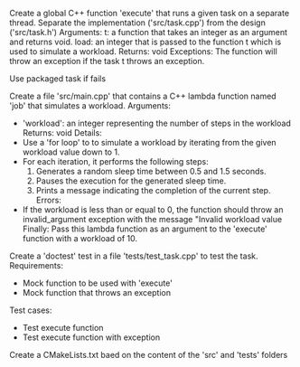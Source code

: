 Create a global C++ function 'execute' that runs a given task on a separate thread. Separate the implementation ('src/task.cpp') from the design ('src/task.h')
Arguments: 
t: a function that takes an integer as an argument and returns void.
load: an integer that is passed to the function t which is used to simulate a workload. 
Returns: void
Exceptions:
    The function will throw an exception if the task t throws an exception.

Use packaged task if fails



Create a file 'src/main.cpp' that contains a C++ lambda function named 'job' that simulates a workload.
Arguments:
- 'workload': an integer representing the number of steps in the workload
Returns: void
Details:
- Use a 'for loop' to to simulate a workload by iterating from the given workload value down to 1. 
- For each iteration, it performs the following steps:
    1) Generates a random sleep time between 0.5 and 1.5 seconds.
    2) Pauses the execution for the generated sleep time.
    3) Prints a message indicating the completion of the current step.
Errors:
- If the workload is less than or equal to 0, the function should throw an invalid_argument exception with the message "Invalid workload value
Finally:
 Pass this lambda function as an argument to the 'execute' function with a workload of 10.

Create a 'doctest' test in a file 'tests/test_task.cpp' to test the task.
Requirements:
- Mock function to be used with 'execute'
- Mock function that throws an exception

Test cases:
- Test execute function
- Test execute function with exception

Create a CMakeLists.txt baed on the content of the 'src' and 'tests' folders